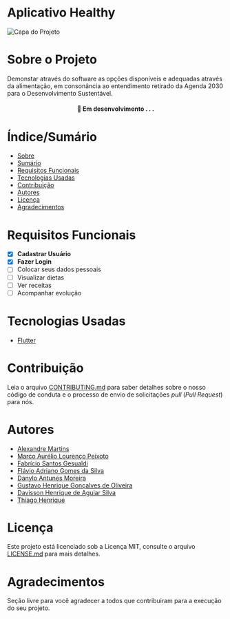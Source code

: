 # Aplicativo Healthy


![Capa do Projeto](https://i.imgur.com/uJLLK8A.jpeg)

# Sobre o Projeto

Demonstar através do software as opções disponíveis e adequadas através da alimentação, em consonância ao entendimento retirado da Agenda 2030 para o Desenvolvimento Sustentável.

<h4 align="center"> 
	🚧  Em desenvolvimento . . .
</h4>

# Índice/Sumário

* [Sobre](#sobre-o-projeto)
* [Sumário](#índice/sumário)
* [Requisitos Funcionais](#requisitos-funcionais)
* [Tecnologias Usadas](#tecnologias-usadas)
* [Contribuição](#contribuição)
* [Autores](#autores)
* [Licença](#licença)
* [Agradecimentos](#agradecimentos)


# Requisitos Funcionais 

- [x] **Cadastrar Usuário**
- [x] **Fazer Login**
- [ ] Colocar seus dados pessoais
- [ ] Visualizar dietas
- [ ] Ver receitas
- [ ] Acompanhar evolução

# Tecnologias Usadas

- [Flutter](https://flutter.dev/)

# Contribuição

Leia o arquivo [CONTRIBUTING.md](CONTRIBUTING.md) para saber detalhes sobre o nosso código de conduta e o processo de envio de solicitações *pull* (*Pull Request*) para nós.

# Autores

- [Alexandre Martins](https://github.com/Xandy-GIT)
- [Marco Aurélio Lourenço Peixoto]()
- [Fabrício Santos Gesualdi]()
- [Flávio Adriano Gomes da Silva]()
- [Danylo Antunes Moreira ]()
- [Gustavo Henrique Gonçalves de Oliveira]()
- [Davisson Henrique de Aguiar Silva]()
- [Thiago Henrique]()



# Licença

Este projeto está licenciado sob a Licença MIT,  consulte o arquivo [LICENSE.md](LICENSE.md) para mais detalhes.

# Agradecimentos

Seção livre para você agradecer a todos que contribuiram para a execução do seu projeto.

